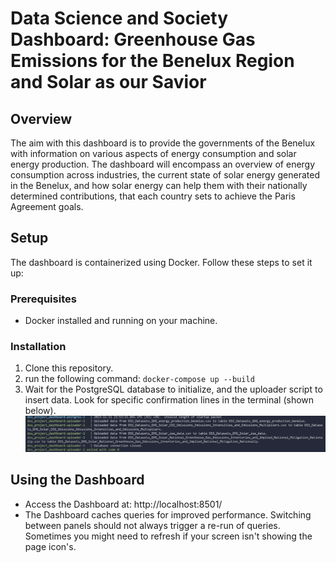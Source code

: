 # Data Science and Society Dashboard: Greenhouse Gas Emissions for the Benelux Region and Solar as our Savior

## Overview

The aim with this dashboard is to provide the governments of the Benelux with information on various aspects of energy consumption and solar energy production. The dashboard will encompass an overview of energy consumption across industries, the current state of solar energy generated in the Benelux, and how solar energy can help them with their nationally determined contributions, that each country sets to achieve the Paris Agreement goals.

## Setup

The dashboard is containerized using Docker. Follow these steps to set it up:

### Prerequisites

- Docker installed and running on your machine.

### Installation

1. Clone this repository.
2. run the following command: `docker-compose up --build`
3. Wait for the PostgreSQL database to initialize, and the uploader script to insert data. Look for specific confirmation lines in the terminal (shown below).
   ![uploader has finished](image.png)

## Using the Dashboard

- Access the Dashboard at: http://localhost:8501/
- The Dashboard caches queries for improved performance. Switching between panels should not always trigger a re-run of queries. Sometimes you might need to refresh if your screen isn't showing the page icon's.
